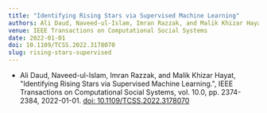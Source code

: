 ```yaml
---
title: "Identifying Rising Stars via Supervised Machine Learning"
authors: Ali Daud, Naveed-ul-Islam, Imran Razzak, and Malik Khizar Hayat
venue: IEEE Transactions on Computational Social Systems
date: 2022-01-01
doi: 10.1109/TCSS.2022.3178070
slug: rising-stars-supervised
---
```


- Ali Daud, Naveed-ul-Islam, Imran Razzak, and Malik Khizar Hayat, "Identifying Rising Stars via Supervised Machine Learning.", IEEE Transactions on Computational Social Systems, vol. 10.0, pp. 2374-2384, 2022-01-01. [doi: 10.1109/TCSS.2022.3178070](10.1109/TCSS.2022.3178070)
